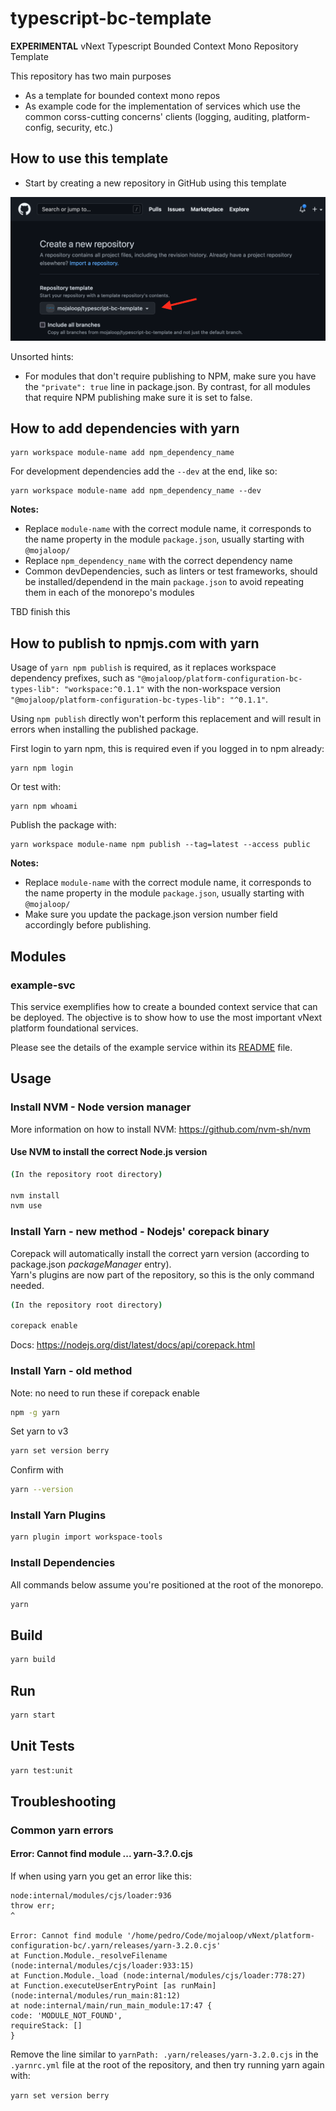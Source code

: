 # typescript-bc-template

**EXPERIMENTAL** vNext Typescript Bounded Context Mono Repository Template

This repository has two main purposes
- As a template for bounded context mono repos
- As example code for the implementation of services which use the common corss-cutting concerns' clients (logging, auditing, platform-config, security, etc.)

## How to use this template

- Start by creating a new repository in GitHub using this template

![create repo from template](./readme-imgs/create_repo_with_template.png "Create repository using this template")

Unsorted hints:
- For modules that don't require publishing to NPM, make sure you have the `"private": true` line in package.json. By contrast, for all modules that require NPM publishing make sure it is set to false.

## How to add dependencies with yarn

```shell 
yarn workspace module-name add npm_dependency_name
```
For development dependencies add the `--dev` at the end, like so:
```shell 
yarn workspace module-name add npm_dependency_name --dev
```

**Notes:** 
- Replace `module-name` with the correct module name, it corresponds to the name property in the module `package.json`, usually starting with `@mojaloop/`
- Replace `npm_dependency_name` with the correct dependency name
- Common devDependencies, such as linters or test frameworks, should be installed/dependend in the main `package.json` to avoid repeating them in each of the monorepo's modules

TBD finish this

## How to publish to npmjs.com with yarn

Usage of `yarn npm publish` is required, as it replaces workspace dependency prefixes, such as `"@mojaloop/platform-configuration-bc-types-lib": "workspace:^0.1.1"` with the non-workspace version `"@mojaloop/platform-configuration-bc-types-lib": "^0.1.1"`.

Using `npm publish` directly won't perform this replacement and will result in errors when installing the published package.

First login to yarn npm, this is required even if you logged in to npm already:
```shell
yarn npm login
```
Or test with:
```shell
yarn npm whoami
```

Publish the package with:
```shell
yarn workspace module-name npm publish --tag=latest --access public
```
**Notes:**
- Replace `module-name` with the correct module name, it corresponds to the name property in the module `package.json`, usually starting with `@mojaloop/`
- Make sure you update the package.json version number field accordingly before publishing.

## Modules

### example-svc

This service exemplifies how to create a bounded context service that can be deployed.
The objective is to show how to use the most important vNext platform foundational services. 

Please see the details of the example service within its [README](./modules/example-svc/README.md) file.

## Usage

### Install NVM - Node version manager

More information on how to install NVM: https://github.com/nvm-sh/nvm

#### Use NVM to install the correct Node.js version


```bash
(In the repository root directory)

nvm install
nvm use
```

### Install Yarn - new method - Nodejs' corepack binary

Corepack will automatically install the correct yarn version (according to package.json _packageManager_ entry).  
Yarn's plugins are now part of the repository, so this is the only command needed.

```bash
(In the repository root directory)

corepack enable
```

Docs: https://nodejs.org/dist/latest/docs/api/corepack.html

### Install Yarn - old method
Note: no need to run these if corepack enable 
```bash
npm -g yarn
```

Set yarn to v3
```bash
yarn set version berry
```

Confirm with
```bash
yarn --version
```

### Install Yarn Plugins

```bash
yarn plugin import workspace-tools
```

### Install Dependencies

All commands below assume you're positioned at the root of the monorepo.

```bash
yarn
```

## Build

```bash
yarn build
```

## Run

```bash
yarn start
```

## Unit Tests

```bash
yarn test:unit
```

## Troubleshooting

### Common yarn errors

#### Error: Cannot find module ... yarn-3.?.0.cjs

If when using yarn you get an error like this:
```
node:internal/modules/cjs/loader:936
throw err;
^

Error: Cannot find module '/home/pedro/Code/mojaloop/vNext/platform-configuration-bc/.yarn/releases/yarn-3.2.0.cjs'
at Function.Module._resolveFilename (node:internal/modules/cjs/loader:933:15)
at Function.Module._load (node:internal/modules/cjs/loader:778:27)
at Function.executeUserEntryPoint [as runMain] (node:internal/modules/run_main:81:12)
at node:internal/main/run_main_module:17:47 {
code: 'MODULE_NOT_FOUND',
requireStack: []
}
```

Remove the line similar to `yarnPath: .yarn/releases/yarn-3.2.0.cjs` in the `.yarnrc.yml` file at the root of the repository, and then try running yarn again with:

```yarn set version berry```



